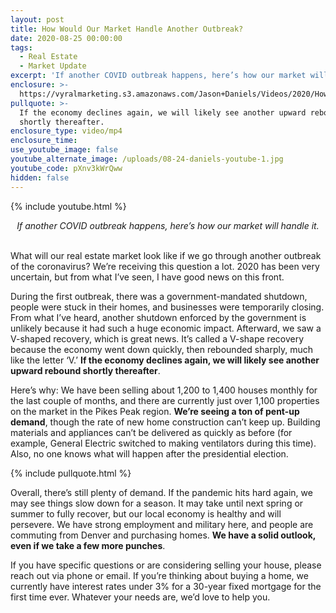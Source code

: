 ```yaml
---
layout: post
title: How Would Our Market Handle Another Outbreak?
date: 2020-08-25 00:00:00
tags:
  - Real Estate
  - Market Update
excerpt: 'If another COVID outbreak happens, here’s how our market will handle it.'
enclosure: >-
  https://vyralmarketing.s3.amazonaws.com/Jason+Daniels/Videos/2020/How+Would+Our+Market+Handle+Another+Outbreak_.mp4
pullquote: >-
  If the economy declines again, we will likely see another upward rebound
  shortly thereafter.
enclosure_type: video/mp4
enclosure_time:
use_youtube_image: false
youtube_alternate_image: /uploads/08-24-daniels-youtube-1.jpg
youtube_code: pXnv3kWrQww
hidden: false
---
```


{% include youtube.html %}

<center><em>If another COVID outbreak happens, here&rsquo;s how our market will handle it.</em></center>

<br>What will our real estate market look like if we go through another outbreak of the coronavirus? We’re receiving this question a lot. 2020 has been very uncertain, but from what I’ve seen, I have good news on this front.

During the first outbreak, there was a government-mandated shutdown, people were stuck in their homes, and businesses were temporarily closing. From what I’ve heard, another shutdown enforced by the government is unlikely because it had such a huge economic impact. Afterward, we saw a V-shaped recovery, which is great news. It’s called a V-shape recovery because the economy went down quickly, then rebounded sharply, much like the letter ‘V.’ **If the economy declines again, we will likely see another upward rebound shortly thereafter**.

Here’s why: We have been selling about 1,200 to 1,400 houses monthly for the last couple of months, and there are currently just over 1,100 properties on the market in the Pikes Peak region. **We’re seeing a ton of pent-up demand**, though the rate of new home construction can’t keep up. Building materials and appliances can’t be delivered as quickly as before (for example, General Electric switched to making ventilators during this time). Also, no one knows what will happen after the presidential election.

{% include pullquote.html %}

Overall, there’s still plenty of demand. If the pandemic hits hard again, we may see things slow down for a season. It may take until next spring or summer to fully recover, but our local economy is healthy and will persevere. We have strong employment and military here, and people are commuting from Denver and purchasing homes. **We have a solid outlook, even if we take a few more punches**.

If you have specific questions or are considering selling your house, please reach out via phone or email. If you’re thinking about buying a home, we currently have interest rates under 3% for a 30-year fixed mortgage for the first time ever. Whatever your needs are, we’d love to help you.